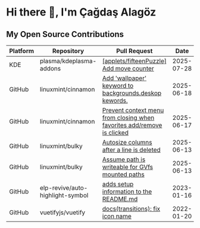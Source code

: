 # Hi there 👋, I'm Çağdaş Alagöz

<!-- Your existing content -->

<!-- CONTRIBUTIONS:START -->
## My Open Source Contributions

| Platform | Repository | Pull Request | Date | Status |
|----------|------------|--------------|------|--------|
| KDE | plasma/kdeplasma-addons | [[applets/fifteenPuzzle] Add move counter](https://invent.kde.org/plasma/kdeplasma-addons/-/merge_requests/884) | 2025-07-28 | ✅ Merged |
| GitHub | linuxmint/cinnamon | [Add 'wallpaper' keyword to backgrounds.deskop kewords.](https://github.com/linuxmint/cinnamon/pull/12944) | 2025-06-18 | ✅ Merged |
| GitHub | linuxmint/cinnamon | [Prevent context menu from closing when favorites add/remove is clicked](https://github.com/linuxmint/cinnamon/pull/12941) | 2025-06-17 | ⏳ Open |
| GitHub | linuxmint/bulky | [Autosize columns after a line is deleted](https://github.com/linuxmint/bulky/pull/73) | 2025-06-13 | ✅ Merged |
| GitHub | linuxmint/bulky | [Assume path is writeable for GVfs mounted paths](https://github.com/linuxmint/bulky/pull/72) | 2025-06-13 | ✅ Merged |
| GitHub | elp-revive/auto-highlight-symbol | [adds setup information to the README.md](https://github.com/elp-revive/auto-highlight-symbol/pull/21) | 2023-01-16 | ✅ Merged |
| GitHub | vuetifyjs/vuetify | [docs(transitions): fix icon name](https://github.com/vuetifyjs/vuetify/pull/14634) | 2022-01-20 | ✅ Merged |

<!-- CONTRIBUTIONS:END -->

<!-- Rest of your README -->